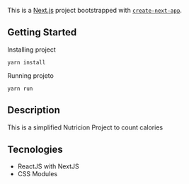 This is a [Next.js](https://nextjs.org/) project bootstrapped with [`create-next-app`](https://github.com/vercel/next.js/tree/canary/packages/create-next-app).

## Getting Started

Installing project

`yarn install`

Running projeto

`yarn run`


## Description

This is a simplified Nutricion Project to count calories


## Tecnologies

- ReactJS with NextJS
- CSS Modules

